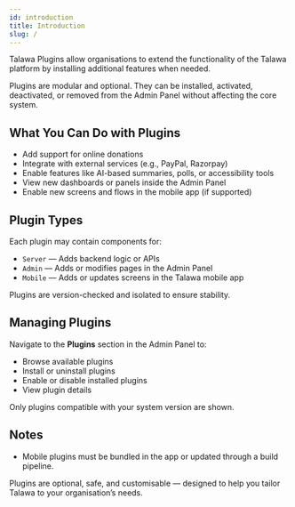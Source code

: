 ```yaml
---
id: introduction
title: Introduction
slug: /
---
```


Talawa Plugins allow organisations to extend the functionality of the Talawa platform by installing additional features when needed.

Plugins are modular and optional. They can be installed, activated, deactivated, or removed from the Admin Panel without affecting the core system.

## What You Can Do with Plugins

- Add support for online donations
- Integrate with external services (e.g., PayPal, Razorpay)
- Enable features like AI-based summaries, polls, or accessibility tools
- View new dashboards or panels inside the Admin Panel
- Enable new screens and flows in the mobile app (if supported)

## Plugin Types

Each plugin may contain components for:

- `Server` — Adds backend logic or APIs
- `Admin` — Adds or modifies pages in the Admin Panel
- `Mobile` — Adds or updates screens in the Talawa mobile app

Plugins are version-checked and isolated to ensure stability.

## Managing Plugins

Navigate to the **Plugins** section in the Admin Panel to:

- Browse available plugins
- Install or uninstall plugins
- Enable or disable installed plugins
- View plugin details

Only plugins compatible with your system version are shown.

## Notes

- Mobile plugins must be bundled in the app or updated through a build pipeline.

Plugins are optional, safe, and customisable — designed to help you tailor Talawa to your organisation’s needs.